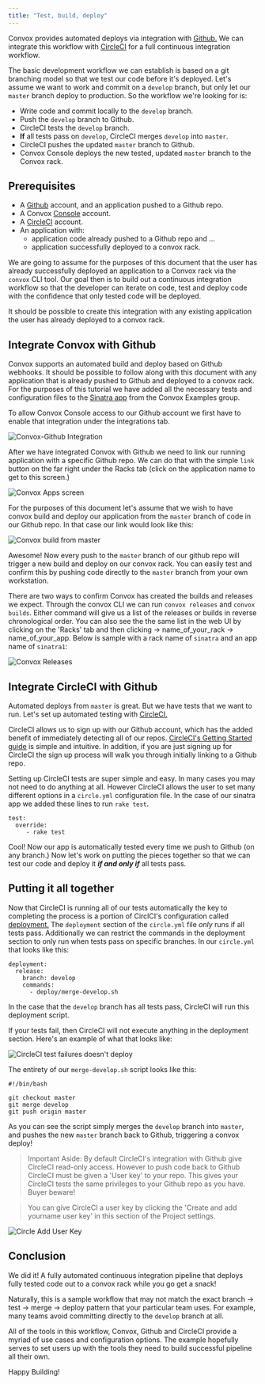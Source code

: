 ```yaml
---
title: "Test, build, deploy"
---
```


Convox provides automated deploys via integration with [Github.](https://github.com) We can integrate this workflow with [CircleCI](https://circleci.com) for a full continuous integration workflow.

The basic development workflow we can establish is based on a git branching model so that we test our code before it's deployed. Let's assume we want to work and commit on a `develop` branch, but only let our `master` branch deploy to production. So the workflow we're looking for is: 

- Write code and commit locally to the `develop` branch.
- Push the `develop` branch to Github.
- CircleCI tests the `develop` branch.
- **If** all tests pass on `develop`, CircleCI merges `develop` into `master`.
- CircleCI pushes the updated `master` branch to Github.
- Convox Console deploys the new tested, updated `master` branch to the Convox rack.

## Prerequisites

- A [Github](https://github.com) account, and an application pushed to a Github repo.
- A Convox [Console](https://console.convox.com) account.
- A [CircleCI](https://circleci.com) account.
- An application with:
  - application code already pushed to a Github repo and ... 
  - application successfully deployed to a convox rack.

We are going to assume for the purposes of this document that the user has already successfully deployed an application to a Convox rack via the `convox` CLI tool. Our goal then is to build out a continuous integration workflow so that the developer can iterate on code, test and deploy code with the confidence that only tested code will be deployed.

It should be possible to create this integration with any existing application the user has already deployed to a convox rack. 

## Integrate Convox with Github

Convox supports an automated build and deploy based on Github webhooks. It should be possible to follow along with this document with any application that is already pushed to Github and deployed to a convox rack. For the purposes of this tutorial we have added all the necessary tests and configuration files to the [Sinatra app](https://github.com/convox-examples/sinatra) from the Convox Examples group. 

To allow Convox Console access to our Github account we first have to enable that integration under the integrations tab.

![Convox-Github Integration](/assets/images/docs/test_build_deploy/convox_github_integration.png)

After we have integrated Convox with Github we need to link our running application with a specific Github repo. We can do that with the simple `link` button on the far right under the Racks tab (click on the application name to get to this screen.)

![Convox Apps screen](/assets/images/docs/test_build_deploy/convox_apps_screen.png)

For the purposes of this document let's assume that we wish to have convox build and deploy our application from the `master` branch of code in our Github repo. In that case our link would look like this:

![Convox build from master](/assets/images/docs/test_build_deploy/convox_build_from_master.png)

Awesome! Now every push to the `master` branch of our github repo will trigger a new build and deploy on our convox rack. You can easily test and confirm this by pushing code directly to the `master` branch from your own workstation.

There are two ways to confirm Convox has created the builds and releases we expect. Through the convox CLI we can run `convox releases` and `convox builds`. Either command will give us a list of the releases or builds in reverse chronological order. You can also see the the same list in the web UI by clicking on the 'Racks' tab and then clicking -> name_of_your_rack -> name_of_your_app. Below is sample with a rack name of `sinatra` and an app name of `sinatra1`:

![Convox Releases](/assets/images/docs/test_build_deploy/convox_releases.png)

## Integrate CircleCI with Github

Automated deploys from `master` is great. But we have tests that we want to run. Let's set up automated testing with [CircleCI.](https://circleci.com)

CircleCI allows us to sign up with our Github account, which has the added benefit of immediately detecting all of our repos. [CircleCI's Getting Started guide](https://circleci.com/docs/getting-started/) is simple and intuitive. In addition, if you are just signing up for CircleCI the sign up process will walk you through initially linking to a Github repo.

Setting up CircleCI tests are super simple and easy. In many cases you may not need to do anything at all. However CircleCI allows the user to set many different options in a `circle.yml` configuration file. In the case of our sinatra app we added these lines to run `rake test`.

```
test:
  override:
     - rake test
```
Cool! Now our app is automatically tested every time we push to Github (on any branch.) Now let's work on putting the pieces together so that we can test our code and deploy it **_if and only if_** all tests pass.

## Putting it all together

Now that CircleCI is running all of our tests automatically the key to completing the process is a portion of CirclCI's configuration called [deployment.](https://circleci.com/docs/configuration/#dependencies) The `deployment` section of the `circle.yml` file _only_ runs if all tests pass.  Additionally we can restrict the commands in the deployment section to only run when tests pass on specific branches. In our `circle.yml` that looks like this:

```
deployment:
  release: 
    branch: develop
    commands:
      - deploy/merge-develop.sh 
```
In the case that the `develop` branch has all tests pass, CircleCI will run this deployment script.

If your tests fail, then CircleCI will not execute anything in the deployment section. Here's an example of what that looks like:

![CircleCI test failures doesn't deploy](/assets/images/docs/test_build_deploy/circle_failure_no_deploy.png)

The entirety of our `merge-develop.sh` script looks like this:

```
#!/bin/bash

git checkout master
git merge develop
git push origin master
```
As you can see the script simply merges the `develop` branch into `master`, and pushes the new `master` branch back to Github, triggering a convox deploy!

> Important Aside: By default CircleCI's integration with Github give CircleCI read-only access. However to push code back to Github CircleCI must be given a 'User key' to your repo. This gives your CircleCI tests the same privileges to your Github repo as you have. Buyer beware!  

> You can give CircleCI a user key by clicking the 'Create and add yourname user key' in this section of the Project settings.  

![Circle Add User Key](/assets/images/docs/test_build_deploy/circle_add_user_key.png)

## Conclusion

We did it! A fully automated continuous integration pipeline that deploys fully tested code out to a convox rack while you go get a snack!

Naturally, this is a sample workflow that may not match the exact branch -> test -> merge -> deploy pattern that your particular team uses. For example, many teams avoid committing directly to the `develop` branch at all.

All of the tools in this workflow, Convox, Github and CircleCI provide a myriad of use cases and configuration options. The example hopefully serves to set users up with the tools they need to build successful pipeline all their own.

Happy Building!
